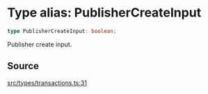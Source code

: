 # Type alias: PublisherCreateInput

```ts
type PublisherCreateInput: boolean;
```

Publisher create input.

## Source

[src/types/transactions.ts:31](https://github.com/torque-labs/torque-ts-sdk/blob/06c96b69b43209c72870e94ce49516c9ed8e9158/src/types/transactions.ts#L31)
